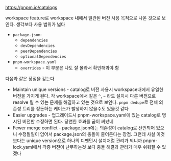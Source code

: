 https://pnpm.io/catalogs

workspace feature로 workspace 내에서 일관된 버전 사용 목적으로 나온 것으로 보인다. 생각보다 사용 범위가 넓다

- `package.json`:
    - `dependencies`
    - `devDependencies`
    - `peerDependencies`
    - `optionalDependencies`
- `pnpm-workspace.yaml`
    - `overrides` - 이 부분은 나도 잘 몰라서 확인해봐야 함

다음과 같은 장점을 갖는다

- Maintain unique versions - catalog로 버전 사용시 workspace내에서 유일한 버전을 가지게 된다. 각 workspace에서 같은 `^`, `~` 라도 설치시 다른 버전으로 resolve 될 수 있는 문제를 해결하고 있는 것으로 보인다. `pnpm dedupe`로 전체 의존성 트리를 정돈하는 케이스가 발생하지 않을수도 있을것 같다
- Easier upgrades - 업그레이드시 pnpm-workspace.yaml에 있는 catalog로 명시된 버전만 수정하면 된다. 당연한 효과를 굳이 써놨네
- Fewer merge conflict - package.json에는 의존성이 catalog로 선언되어 있으니 수정될일이 없어서 package.json의 충돌이 줄어든다는 장점. 그런데 사실 이것 보다는 unique version으로 하나의 디펜던시 설치처럼 관리가 되니까 pnpm-lock.yaml에서 각종 버전이 난무하는것 보다 충돌 해결과 관리가 매우 쉬워질 수 있겠다